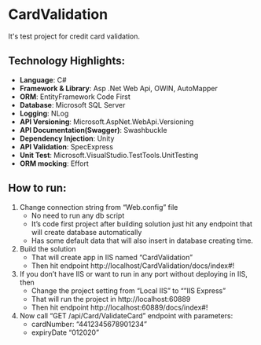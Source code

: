 # CardValidation
It's test project for credit card validation.

##	Technology Highlights:
- **Language**: C#
- **Framework & Library**: Asp .Net Web Api, OWIN, AutoMapper
- **ORM**: EntityFramework Code First
- **Database**: Microsoft SQL Server
- **Logging**: NLog
- **API Versioning**: Microsoft.AspNet.WebApi.Versioning
- **API Documentation(Swagger)**: Swashbuckle 
- **Dependency Injection**: Unity
- **API Validation**: SpecExpress
- **Unit Test**: Microsoft.VisualStudio.TestTools.UnitTesting
- **ORM mocking**: Effort


## How to run:
1. Change connection string from “Web.config” file
   -	No need to run any db script 
   -	It’s code first project after building solution just hit any endpoint that will create database automatically 
   -	Has some default data that will also insert in database creating time.
2. Build the solution
   -	That will create app in IIS named “CardValidation”
   -	Then hit endpoint http://localhost/CardValidation/docs/index#!
3. If you don’t have IIS or want to run in any port without deploying in IIS, then
   -	Change the project setting from “Local IIS” to “”IIS Express”
   -	That will run the project in http://localhost:60889 
   -	Then hit endpoint http://localhost:60889/docs/index#!
4. Now call “GET /api/Card/ValidateCard” endpoint with parameters:
   -	cardNumber: “4412345678901234”
   - 	expiryDate “012020”

